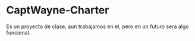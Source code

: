 # CaptWayne-Charter
Es un proyecto de clase, aun trabajamos en el, pero en un futuro sera algo funcional.
